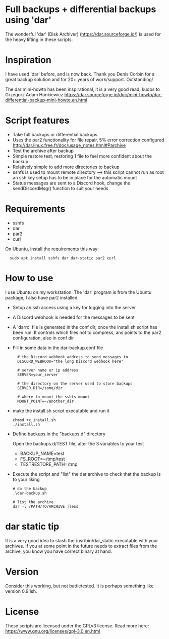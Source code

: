 
# Full backups + differential backups using 'dar'

  The wonderful 'dar' (Disk Archiver) (https://dar.sourceforge.io/) is used for 
  the heavy lifting in these scripts.

# Inspiration

  I have used 'dar' before, and is now back. Thank you Denis Corbin for a great
  backup solution and for 20+ years of work/support. Outstanding!

  The dar mini-howto has been inspirational, it is a very good read, kudos to 
  Grzegorz Adam Hankiewicz
  https://dar.sourceforge.io/doc/mini-howto/dar-differential-backup-mini-howto.en.html

# Script features

  - Take full backups or differential backups
  - Uses the par2 functionality for file repair, 5% error correction configured
    http://dar.linux.free.fr/doc/usage_notes.html#Parchive 
  - Test the archive after backup
  - Simple restore test, restoring 1 file to feel more confident about the backup
  - Relatively simple to add more directories to backup
  - sshfs is used to mount remote directory --> this script cannot run as root
    an ssh key setup has to be in place for the automatic mount
  - Status messages are sent to a Discord hook, change the sendDiscordMsg() function to suit your needs

# Requirements
  - sshfs
  - dar
  - par2
  - curl

  On Ubuntu, install the requirements this way:
  ````
    sudo apt install sshfs dar dar-static par2 curl
  ````

# How to use
  
  I use Ubuntu on my workstation. The 'dar' program is from the Ubuntu package, I also 
  have par2 installed.

  - Setup an ssh access using a key for logging into the server
  - A Discord webhook is needed for the messages to be sent
  - A 'darrc' file is generated in the conf dir, once the install.sh script has been run.
    It controls which files not to compress, ans points to the par2 configuration, also in
    conf dir
  - Fill in some data in the dar-backup.conf file
    ````
      # the Discord webhook address to send messages to
      DISCORD_WEBHOOK="the long Discord webhook here"

      # server name or ip address
      SERVER=your_server

      # the directory on the server used to store backups
      SERVER_DIR=/some/dir

      # where to mount the sshfs mount
      MOUNT_POINT=~/another_dir
    ````
  - make the install.sh script executable and run it
    ````
    chmod +x install.sh
    ./install.sh
    ````
  - Define backups in the "backups.d" directory
  
    Open the backups.d/TEST file, alter the 3 variables to your test    
    - BACKUP_NAME=test
    - FS_ROOT=~/tmp/test
    - TESTRESTORE_PATH=/tmp

  - Execute the script and "list" the dar archive to check that the backup is to your liking
    ````
    # do the backup
    .\dar-backup.sh
    
    # list the archive
    dar -l /PATH/TO/ARCHIVE |less
    ````

# dar static tip
  It is a very good idea to stash the /usr/bin/dar_static executable with your archives.
  If you at some point in the future needs to extract files from the archive, you know you have correct binary at hand.
# Version

  Consider this working, but not battletested. It is perhaps something like version 0.9'ish.

# License

  These scripts are licensed under the GPLv3 license.
  Read more here: https://www.gnu.org/licenses/gpl-3.0.en.html
